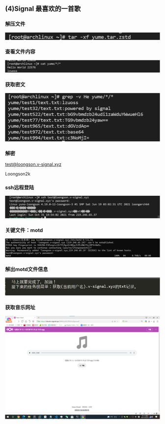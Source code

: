 ## (4)Signal 最喜欢的一首歌

### 解压文件

![image-20211031202745787](REDME.assets/image-20211031202745787.png)

### 查看文件内容

![image-20211031205253128](REDME.assets/image-20211031205253128.png)

### 获取密文

![image-20211031211847012](REDME.assets/image-20211031211847012.png)

### 解密

test@loongson.v-signal.xyz

Loongson2k

### ssh远程登陆

![image-20211031212133006](REDME.assets/image-20211031212133006.png)

### 关键文件：motd

![image-20211031212231149](REDME.assets/image-20211031212231149.png)

### 解出motd文件信息

![image-20211031212255385](REDME.assets/image-20211031212255385.png)

### 获取音乐网址

![image-20211031212433958](REDME.assets/image-20211031212433958.png)

